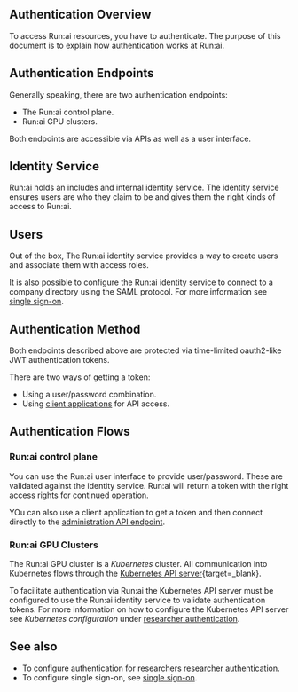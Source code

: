 ## Authentication Overview

To access Run:ai resources, you have to authenticate. The purpose of this document is to explain how authentication works at Run:ai.

## Authentication Endpoints

Generally speaking, there are two authentication endpoints:

* The Run:ai control plane.
* Run:ai GPU clusters.

Both endpoints are accessible via APIs as well as a user interface. 


## Identity Service

Run:ai holds an includes and internal identity service. The identity service ensures users are who they claim to be and gives them the right kinds of access to Run:ai.
 
## Users

Out of the box, The Run:ai identity service provides a way to create users and associate them with access roles. 

It is also possible to configure the Run:ai identity service to connect to a company directory using the SAML protocol. For more information see [single sign-on](sso.md).

## Authentication Method

Both endpoints described above are protected via time-limited oauth2-like JWT authentication tokens.

There are two ways of getting a token:

* Using a user/password combination.
* Using [client applications](../../../developer/overview-developer.md) for API access.


## Authentication Flows

### Run:ai control plane

You can use the Run:ai user interface to provide user/password. These are validated against the identity service. Run:ai will return a token with the right access rights for continued operation. 

YOu can also use a client application to get a token and then connect directly to the [administration API endpoint](../../../developer/admin-rest-api/overview.md). 
### Run:ai GPU Clusters

The Run:ai GPU cluster is a _Kubernetes_ cluster. All communication into Kubernetes flows through the [Kubernetes API server](https://kubernetes.io/docs/reference/command-line-tools-reference/kube-apiserver/){target=_blank}.

To facilitate authentication via Run:ai the Kubernetes API server must be configured to use the Run:ai identity service to validate authentication tokens. For more information on how to configure the Kubernetes API server see _Kubernetes configuration_ under [researcher authentication](researcher-authentication.md#mandatory-kubernetes-configuration).
## See also

* To configure authentication for researchers [researcher authentication](researcher-authentication.md).
* To configure single sign-on, see [single sign-on](sso.md).